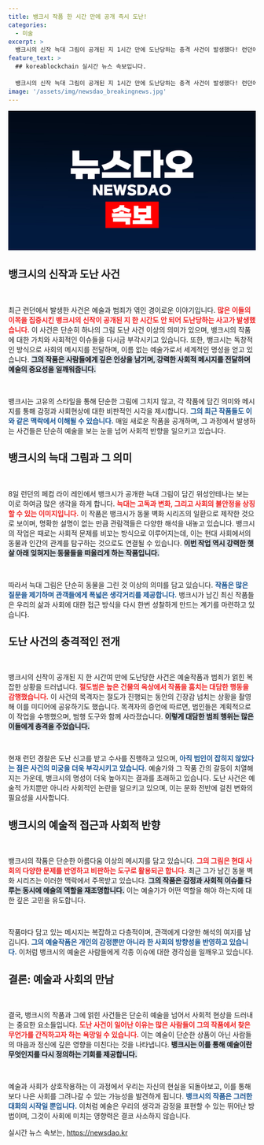 ```yaml
---
title: 뱅크시 작품 한 시간 만에 공개 즉시 도난!
categories:
  - 미술
excerpt: >
  뱅크시의 신작 늑대 그림이 공개된 지 1시간 만에 도난당하는 충격 사건이 발생했다! 런던에서 일어난 이번 절도 사건은 목격자의 생생한 증언으로 드러났으며, 범인은 여전히 잡히지 않고 있다. 궁금증을 자아내는 뱅크시의 작품, 그 뒤에 숨겨진 의미는 무엇일까?
feature_text: >
  ## koreablockchain 실시간 뉴스 속보입니다.

  뱅크시의 신작 늑대 그림이 공개된 지 1시간 만에 도난당하는 충격 사건이 발생했다! 런던에서 일어난 이번 절도 사건은 목격자의 생생한 증언으로 드러났으며, 범인은 여전히 잡히지 않고 있다. 궁금증을 자아내는 뱅크시의 작품, 그 뒤에 숨겨진 의미는 무엇일까?
image: '/assets/img/newsdao_breakingnews.jpg'
---
```


<p><img src="/assets/img/newsdao_breakingnews.jpg" alt="koreablockchain 속보" /></p>

<h2 data-ke-size="size26">뱅크시의 신작과 도난 사건</h2>

<p data-ke-size="size16">&nbsp;</p>

<p>최근 런던에서 발생한 사건은 예술과 범죄가 엮인 경이로운 이야기입니다. <b><span style="color: #ee2323;">많은 이들의 이목을 집중시킨 뱅크시의 신작이 공개된 지 한 시간도 안 되어 도난당하는 사고가 발생했습니다.</span></b> 이 사건은 단순히 하나의 그림 도난 사건 이상의 의미가 있으며, 뱅크시의 작품에 대한 가치와 사회적인 이슈들을 다시금 부각시키고 있습니다. 또한, 뱅크시는 독창적인 방식으로 사회의 메시지를 전달하며, 이름 없는 예술가로서 세계적인 명성을 얻고 있습니다. <b><span style="background-color: #21538527;">그의 작품은 사람들에게 깊은 인상을 남기며, 강력한 사회적 메시지를 전달하며 예술의 중요성을 일깨워줍니다.</span></b> </p>

<p data-ke-size="size16">&nbsp;</p>

<p>뱅크시는 고유의 스타일을 통해 단순한 그림에 그치지 않고, 각 작품에 담긴 의미와 메시지를 통해 감정과 사회현상에 대한 비판적인 시각을 제시합니다. <b><span style="color: #1a5490;">그의 최근 작품들도 이와 같은 맥락에서 이해될 수 있습니다.</span></b> 매일 새로운 작품을 공개하며, 그 과정에서 발생하는 사건들은 단순히 예술을 보는 눈을 넘어 사회적 반향을 일으키고 있습니다.</p>

<h2 data-ke-size="size26">뱅크시의 늑대 그림과 그 의미</h2>

<p data-ke-size="size16">&nbsp;</p>

<p>8일 런던의 페컴 라이 레인에서 뱅크시가 공개한 늑대 그림이 담긴 위성안테나는 보는 이로 하여금 많은 생각을 하게 합니다. <b><span style="color: #ee2323;">늑대는 고독과 변화, 그리고 사회의 불안정을 상징할 수 있는 이미지입니다.</span></b> 이 작품은 뱅크시가 동물 벽화 시리즈의 일환으로 제작한 것으로 보이며, 명확한 설명이 없는 만큼 관람객들은 다양한 해석을 내놓고 있습니다. 뱅크시의 작업은 때로는 사회적 문제를 비꼬는 방식으로 이루어지는데, 이는 현대 사회에서의 동물과 인간의 관계를 탐구하는 것으로도 연결될 수 있습니다. <b><span style="background-color: #21538527;">이번 작업 역시 강력한 햇살 아래 잊혀지는 동물들을 떠올리게 하는 작품입니다.</span></b></p>

<p data-ke-size="size16">&nbsp;</p>

<p>따라서 늑대 그림은 단순히 동물을 그린 것 이상의 의미를 담고 있습니다. <b><span style="color: #1a5490;">작품은 많은 질문을 제기하며 관객들에게 폭넓은 생각거리를 제공합니다.</span></b> 뱅크시가 남긴 최신 작품들은 우리의 삶과 사회에 대한 접근 방식을 다시 한번 성찰하게 만드는 계기를 마련하고 있습니다.</p>

<h2 data-ke-size="size26">도난 사건의 충격적인 전개</h2>

<p data-ke-size="size16">&nbsp;</p>

<p>뱅크시의 신작이 공개된 지 한 시간여 만에 도난당한 사건은 예술작품과 범죄가 얽힌 복잡한 상황을 드러냅니다. <b><span style="color: #ee2323;">절도범은 높은 건물의 옥상에서 작품을 훔치는 대담한 행동을 감행했습니다.</span></b> 이 사건의 목격자는 절도가 진행되는 동안의 긴장감 넘치는 상황을 촬영해 이를 미디어에 공유하기도 했습니다. 목격자의 증언에 따르면, 범인들은 계획적으로 이 작업을 수행했으며, 범행 도구와 함께 사라졌습니다. <b><span style="background-color: #21538527;">이렇게 대담한 범죄 행위는 많은 이들에게 충격을 주었습니다.</span></b></p>

<p data-ke-size="size16">&nbsp;</p>

<p>현재 런던 경찰은 도난 신고를 받고 수사를 진행하고 있으며, <b><span style="color: #1a5490;">아직 범인이 잡히지 않았다는 점은 사건의 미궁을 더욱 부각시키고 있습니다.</span></b> 예술가와 그 작품 간의 갈등이 치열해지는 가운데, 뱅크시의 명성이 더욱 높아지는 결과를 초래하고 있습니다. 도난 사건은 예술적 가치뿐만 아니라 사회적인 논란을 일으키고 있으며, 이는 문화 전반에 걸친 변화의 필요성을 시사합니다.</p>

<h2 data-ke-size="size26">뱅크시의 예술적 접근과 사회적 반향</h2>

<p data-ke-size="size16">&nbsp;</p>

<p>뱅크시의 작품은 단순한 아름다움 이상의 메시지를 담고 있습니다. <b><span style="color: #ee2323;">그의 그림은 현대 사회의 다양한 문제를 반영하고 비판하는 도구로 활용되곤 합니다.</span></b> 최근 그가 남긴 동물 벽화 시리즈는 이러한 맥락에서 주목받고 있습니다. <b><span style="background-color: #21538527;">그의 작품은 감정과 사회적 이슈를 다루는 동시에 예술의 역할을 재조명합니다.</span></b> 이는 예술가가 어떤 역할을 해야 하는지에 대한 깊은 고민을 유도합니다.</p>

<p data-ke-size="size16">&nbsp;</p>

<p>작품마다 담고 있는 메시지는 복잡하고 다층적이며, 관객에게 다양한 해석의 여지를 남깁니다. <b><span style="color: #1a5490;">그의 예술작품은 개인의 감정뿐만 아니라 한 사회의 방향성을 반영하고 있습니다.</span></b> 이처럼 뱅크시의 예술은 사람들에게 각종 이슈에 대한 경각심을 일깨우고 있습니다.</p>

<h2 data-ke-size="size26">결론: 예술과 사회의 만남</h2>

<p data-ke-size="size16">&nbsp;</p>

<p>결국, 뱅크시의 작품과 그에 얽힌 사건들은 단순히 예술을 넘어서 사회적 현상을 드러내는 중요한 요소들입니다. <b><span style="color: #ee2323;">도난 사건이 일어난 이유는 많은 사람들이 그의 작품에서 찾은 무언가를 간직하고자 하는 욕망일 수 있습니다.</span></b> 이는 예술이 단순한 상품이 아닌 사람들의 마음과 정신에 깊은 영향을 미친다는 것을 나타냅니다. <b><span style="background-color: #21538527;">뱅크시는 이를 통해 예술이란 무엇인지를 다시 정의하는 기회를 제공합니다.</span></b></p>

<p data-ke-size="size16">&nbsp;</p>

<p>예술과 사회가 상호작용하는 이 과정에서 우리는 자신의 현실을 되돌아보고, 이를 통해 보다 나은 사회를 그려나갈 수 있는 가능성을 발견하게 됩니다. <b><span style="color: #1a5490;">뱅크시의 작품은 그러한 대화의 시작일 뿐입니다.</span></b> 이처럼 예술은 우리의 생각과 감정을 표현할 수 있는 뛰어난 방법이며, 그것이 사회에 미치는 영향력은 결코 사소하지 않습니다.</p>
실시간 뉴스 속보는, <a href="https://newsdao.kr" rel="dofollow">https://newsdao.kr</a>


